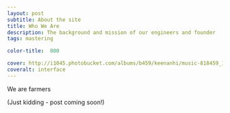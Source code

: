 ```yaml
---
layout: post
subtitle: About the site
title: Who We Are
description: The background and mission of our engineers and founder
tags: mastering

color-title:  000

cover: http://i1045.photobucket.com/albums/b459/keenanhi/music-818459_1920_zpsmve5t24h.jpg
coveralt: interface
---
```


We are farmers

(Just kidding - post coming soon!)